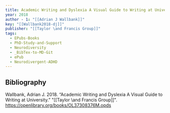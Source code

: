 ```yaml
---
title: Academic Writing and Dyslexia A Visual Guide to Writing at University
year: 2018
author - 1: "[[Adrian J Wallbank]]"
key: "[[Wallbank2018-dj]]"
publisher: "[[Taylor \and Francis Group]]"
tags:
  - EPubs-Books
  - PhD-Study-and-Support
  - Neurodiversity
  - _BibTex-to-MD-Git
  - ePub
  - Neurodivergent-ADHD
---
```


## Bibliography
Wallbank, Adrian J. 2018. “Academic Writing and Dyslexia A Visual Guide to Writing at University.” "[[Taylor \and Francis Group]]". https://openlibrary.org/books/OL37308376M.opds